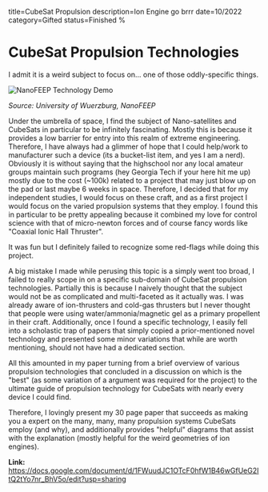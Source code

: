 title=CubeSat Propulsion
description=Ion Engine go brrr
date=10/2022
category=Gifted
status=Finished
%
# CubeSat Propulsion Technologies

I admit it is a weird subject to focus on... one of those oddly-specific things.

![NanoFEEP Technology Demo](https://spacenews.com/wp-content/uploads/2019/08/UWE-4_with-NanoFEEP-thrusters-in-four-corners_879-879x485.jpg)

*Source: University of Wuerzburg, NanoFEEP*

Under the umbrella of space, I find the subject of Nano-satellites and CubeSats in particular to be infinitely fascinating. 
Mostly this is because it provides a low barrier for entry into this realm of extreme engineering. Therefore, I have always had a glimmer of hope that I could help/work to manufacturer such a device (its a bucket-list item, and yes I am a nerd). Obviously it is without saying that the highschool nor any local amateur groups maintain such programs (hey Georgia Tech if your here hit me up) mostly due to the cost (~100k) related to a project that may just blow up on the pad or last maybe 6 weeks in space. Therefore, I decided that for my independent studies, I would focus on these craft, and as a first project I would focus on the varied propulsion systems that they employ. I found this in particular to be pretty appealing because it combined my love for control science with that of micro-newton forces and of course fancy words like "Coaxial Ionic Hall Thruster".

It was fun but I definitely failed to recognize some red-flags while doing this project.

A big mistake I made while perusing this topic is a simply went too broad, I failed to really scope in on a specific sub-domain of CubeSat propulsion technologies. Partially this is because I naively thought that the subject would not be as complicated and multi-faceted as it actually was. I was already aware of ion-thrusters and cold-gas thrusters but I never thought that people were using water/ammonia/magnetic gel as a primary propellent in their craft. Additionally, once I found a specific technology, I easily fell into a scholastic trap of papers that simply copied a prior-mentioned novel technology and presented some minor variations that while are worth mentioning, should not have had a dedicated section. 

All this amounted in my paper turning from a brief overview of various propulsion technologies that concluded in a discussion on which is the "best" (as some variation of a argument was required for the project) to the ultimate guide of propulsion technology for CubeSats with nearly every device I could find.

Therefore, I lovingly present my 30 page paper that succeeds as making you a expert on the many, many, many propulsion systems CubeSats employ (and why), and additionally provides "helpful" diagrams that assist with the explanation (mostly helpful for the weird geometries of ion engines).

**Link:**
<https://docs.google.com/document/d/1FWuudJC1OTcF0hfW1B46wGfUeG2ItQ2tYo7nr_BhV5o/edit?usp=sharing>